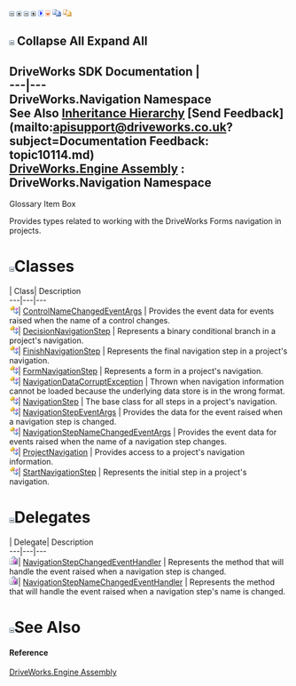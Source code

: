 ![](dotnetimages/collapse.gif) ![](dotnetimages/expand.gif) ![](dotnetimages/collapse.gif) ![](dotnetimages/expand.gif) ![](dotnetimages/drpdown.gif) ![](dotnetimages/drpdown_orange.gif) ![](dotnetimages/copycode.gif) ![](dotnetimages/copycodeHighlight.gif)

![](dotnetimages/collapse.gif) Collapse All Expand All  
---  
DriveWorks SDK Documentation  |   
---|---  
DriveWorks.Navigation Namespace   
See Also [Inheritance Hierarchy](topic10115.md) [Send Feedback](mailto:apisupport@driveworks.co.uk?subject=Documentation Feedback: topic10114.md)  
[DriveWorks.Engine Assembly](topic2156.md) : DriveWorks.Navigation Namespace  
---  
  
Glossary Item Box

Provides types related to working with the DriveWorks Forms navigation in projects. 

# ![](dotnetimages/collapse.gif)Classes

| Class| Description  
---|---|---  
![Class](dotnetimages/Class.gif)| [ControlNameChangedEventArgs](topic10116.md) | Provides the event data for events raised when the name of a control changes.  
![Class](dotnetimages/Class.gif)| [DecisionNavigationStep](topic10125.md) | Represents a binary conditional branch in a project's navigation.  
![Class](dotnetimages/Class.gif)| [FinishNavigationStep](topic10145.md) | Represents the final navigation step in a project's navigation.  
![Class](dotnetimages/Class.gif)| [FormNavigationStep](topic10153.md) | Represents a form in a project's navigation.  
![Class](dotnetimages/Class.gif)| [NavigationDataCorruptException](topic10163.md) | Thrown when navigation information cannot be loaded because the underlying data store is in the wrong format.  
![Class](dotnetimages/Class.gif)| [NavigationStep](topic10175.md) | The base class for all steps in a project's navigation.  
![Class](dotnetimages/Class.gif)| [NavigationStepEventArgs](topic10205.md) | Provides the data for the event raised when a navigation step is changed.  
![Class](dotnetimages/Class.gif)| [NavigationStepNameChangedEventArgs](topic10213.md) | Provides the event data for events raised when the name of a navigation step changes.  
![Class](dotnetimages/Class.gif)| [ProjectNavigation](topic10222.md) | Provides access to a project's navigation information.  
![Class](dotnetimages/Class.gif)| [StartNavigationStep](topic10257.md) | Represents the initial step in a project's navigation.  
  
# ![](dotnetimages/collapse.gif)Delegates

| Delegate| Description  
---|---|---  
![Delegate](dotnetimages/Delegate.gif)| [NavigationStepChangedEventHandler](topic10264.md) | Represents the method that will handle the event raised when a navigation step is changed.  
![Delegate](dotnetimages/Delegate.gif)| [NavigationStepNameChangedEventHandler](topic10265.md) | Represents the method that will handle the event raised when a navigation step's name is changed.  
  
# ![](dotnetimages/collapse.gif)See Also

#### Reference

[DriveWorks.Engine Assembly](topic2156.md)


